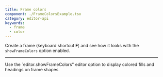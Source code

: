 ```yaml
---
title: Frame colors
component: ./FrameColorsExample.tsx
category: editor-api
keywords:
  - frame
  - color
---
```


Create a frame (keyboard shortcut **F**) and see how it looks with the `showFrameColors` option enabled.

---

Use the `editor.showFrameColors" editor option to display colored fills and headings on frame shapes.
